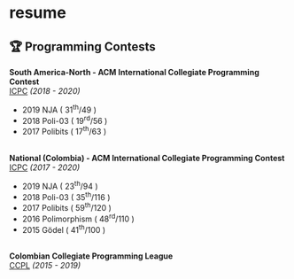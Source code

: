 # resume

## 🏆 Programming Contests

**South America-North - ACM International Collegiate Programming Contest** <br>
[ICPC](https://icpc.global) _(2018 - 2020)_
  - 2019 NJA ( 31<sup>th</sup>/49 )
  - 2018 Poli-03 ( 19<sup>rd</sup>/56 )
  - 2017 Polibits ( 17<sup>th</sup>/63 )
  <br><br>

**National (Colombia) - ACM International Collegiate Programming Contest** <br>
[ICPC](https://icpc.global) _(2017 - 2020)_
  - 2019 NJA ( 23<sup>th</sup>/94 )
  - 2018 Poli-03 ( 35<sup>th</sup>/116 )
  - 2017 Polibits ( 59<sup>th</sup>/120 )
  - 2016 Polimorphism ( 48<sup>rd</sup>/110 )
  - 2015 Gödel ( 41<sup>th</sup>/100 )
  <br><br>
  
**Colombian Collegiate Programming League** <br>
[CCPL](https://www.programmingleague.org) _(2015 - 2019)_
  <br><br>

